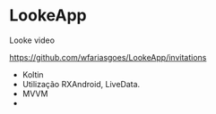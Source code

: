 # LookeApp

Looke video

https://github.com/wfariasgoes/LookeApp/invitations

- Koltin
- Utilização RXAndroid, LiveData. 
- MVVM
- 
